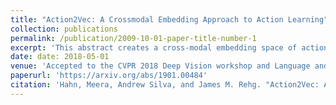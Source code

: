 ```yaml
---
title: "Action2Vec: A Crossmodal Embedding Approach to Action Learning"
collection: publications
permalink: /publication/2009-10-01-paper-title-number-1
excerpt: 'This abstract creates a cross-modal embedding space of actions in videos and verbs.'
date: date: 2018-05-01
venue: 'Accepted to the CVPR 2018 Deep Vision workshop and Language and Vision workshop  and submitted to BMVC 2018. '
paperurl: 'https://arxiv.org/abs/1901.00484'
citation: 'Hahn, Meera, Andrew Silva, and James M. Rehg. "Action2Vec: A Crossmodal Embedding Approach to Action Learning." arXiv preprint arXiv:1901.00484 (2019).'
---
```


